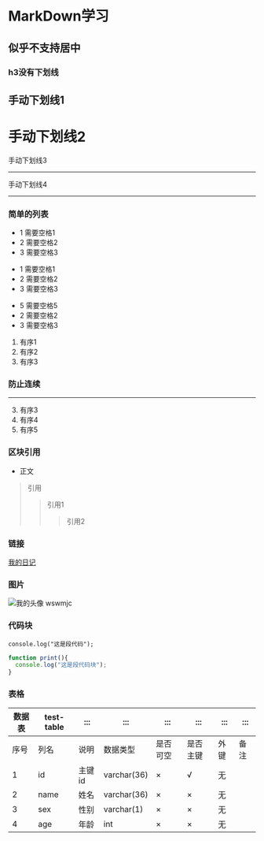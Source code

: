 # MarkDown学习

## 似乎不支持居中

### h3没有下划线 ###

手动下划线1
---------
手动下划线2
=========
手动下划线3
* * *
手动下划线4
_ _ _______

### 简单的列表
* 1 需要空格1
* 2 需要空格2
* 3 需要空格3

+ 1 需要空格1
+ 2 需要空格2
+ 3 需要空格3

- 5 需要空格5
- 2 需要空格2
- 3 需要空格3

1. 有序1
1. 有序2
1. 有序3
### 防止连续
-------------------
3. 有序3
1. 有序4
1. 有序5

### 区块引用
* 正文
> 引用
>> 引用1
>>> 引用2

### 链接
[我的日记](https://github.com/wswmjc/Diary)

### 图片
![我的头像](https://avatars2.githubusercontent.com/u/19622618?s=96&v=4)
wswmjc

### 代码块
`console.log("这是段代码");`

```javascript
function print(){
  console.log("这是段代码块");
}
```
### 表格
|数据表|test-table|:::|:::|:::|:::|:::|:::|
|-|-|-|-|-|-|-|-|
|序号|列名|说明|数据类型|是否可空|是否主键|外键|备注|
|1|id|主键id|varchar(36)|×|√|无| |
|2|name|姓名|varchar(36)|×|×|无| |
|3|sex|性别|varchar(1)|×|×|无| |
|4|age|年龄|int|×|×|无| |
